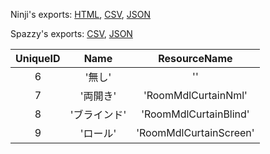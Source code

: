 Ninji's exports: [HTML](https://wuffs.org/acnh/bcsv_150/html/RoomCurtainParam.html), [CSV](https://wuffs.org/acnh/bcsv_150/csv/RoomCurtainParam.csv), [JSON](https://wuffs.org/acnh/bcsv_150/json/RoomCurtainParam.json)

Spazzy's exports: [CSV](https://github.com/McSpazzy/acnh-csv/blob/master/RoomCurtainParam.csv), [JSON](https://github.com/McSpazzy/acnh-json/blob/master/RoomCurtainParam.json)

| UniqueID | Name | ResourceName |
|:--:|:--:|:--:|
| 6 | '無し' | '' | 
| 7 | '両開き' | 'RoomMdlCurtainNml' | 
| 8 | 'ブラインド' | 'RoomMdlCurtainBlind' | 
| 9 | 'ロール' | 'RoomMdlCurtainScreen' | 
